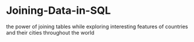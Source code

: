 # Joining-Data-in-SQL
the power of joining tables while exploring interesting features of countries and their cities throughout the world
